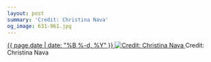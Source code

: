 ```yaml
---
layout: post
summary: 'Credit: Christina Nava'
og_image: 631-961.jpg
---
```


<p>
 <time>
  <a href="/631">
   {{ page.date | date: "%B %-d, %Y" }}
  </a>
 </time>
 <a href="/631">
  <img alt="Credit: Christina Nava" data-taken="5/28/2017" sizes="(min-width: 700px) 50vw, calc(100vw - 2rem)" src="{{ site.assets_url }}/631-480.jpg" srcset="{{ site.assets_url }}/631-240.jpg 240w, {{ site.assets_url }}/631-480.jpg 480w, {{ site.assets_url }}/631-721.jpg 721w, {{ site.assets_url }}/631-961.jpg 961w"/>
 </a>
 <span>
  Credit: Christina Nava
 </span>
</p>

